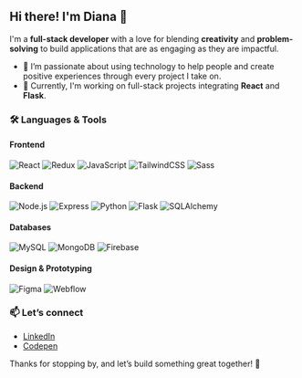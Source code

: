 ## Hi there! I'm Diana 👋

I'm a **full-stack developer**  with a love for blending **creativity** and **problem-solving** to build applications that are as engaging as they are impactful. 

- 🎯 I’m passionate about using technology to help people and create positive experiences through every project I take on. 
- 🔭 Currently, I'm working on full-stack projects integrating **React** and **Flask**.

### 🛠️ Languages & Tools

#### Frontend
![React](https://img.shields.io/badge/-React-61DAFB?logo=react&logoColor=white&style=flat)
![Redux](https://img.shields.io/badge/-Redux-764ABC?logo=redux&logoColor=white&style=flat)
![JavaScript](https://img.shields.io/badge/-JavaScript-F7DF1E?logo=javascript&logoColor=black&style=flat)
![TailwindCSS](https://img.shields.io/badge/-TailwindCSS-38B2AC?logo=tailwindcss&logoColor=white&style=flat)
![Sass](https://img.shields.io/badge/-Sass-CC6699?logo=sass&logoColor=white&style=flat)

#### Backend
![Node.js](https://img.shields.io/badge/-Node.js-339933?logo=node.js&logoColor=white&style=flat)
![Express](https://img.shields.io/badge/-Express-000000?logo=express&logoColor=white&style=flat)
![Python](https://img.shields.io/badge/-Python-3776AB?logo=python&logoColor=white&style=flat)
![Flask](https://img.shields.io/badge/-Flask-000000?logo=flask&logoColor=white&style=flat)
![SQLAlchemy](https://img.shields.io/badge/-SQLAlchemy-4479A1?logo=python&logoColor=white&style=flat)

#### Databases
![MySQL](https://img.shields.io/badge/-MySQL-4479A1?logo=mysql&logoColor=white&style=flat)
![MongoDB](https://img.shields.io/badge/-MongoDB-47A248?logo=mongodb&logoColor=white&style=flat)
![Firebase](https://img.shields.io/badge/-Firebase-FFCA28?logo=firebase&logoColor=black&style=flat)

#### Design & Prototyping
![Figma](https://img.shields.io/badge/-Figma-F24E1E?logo=figma&logoColor=white&style=flat)
![Webflow](https://img.shields.io/badge/-Webflow-4353FF?logo=webflow&logoColor=white&style=flat)


### 📫 Let’s connect
- [LinkedIn](https://www.linkedin.com/in/dianamoretti/)
- [Codepen](https://codepen.io/Diana-Moretti)


Thanks for stopping by, and let’s build something great together! 🚀


